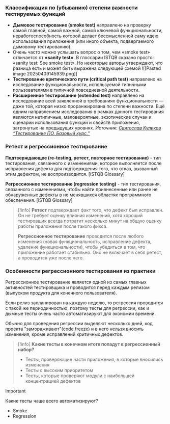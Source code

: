 ### **Классификация по (убыванию) степени важности тестируемых функций**

- **Дымовое тестирование (smoke test)** направлено на проверку самой главной, самой важной, самой ключевой функциональности, неработоспособность которой делает бессмысленной саму идею использования приложения (или иного объекта, подвергаемого дымовому тестированию).
- Очень часто можно услышать вопрос о том, чем «smoke test» отличается от **«sanity test»**. В глоссарии ISTQB сказано просто: «sanity test: See smoke test». Но некоторые авторы утверждают, что разница есть и может быть выражена следующей схемой
![[Pasted image 20250409145939.png]]
- **Тестирование критического пути (critical path test)** направлено на исследование функциональности, используемой типичными пользователями в типичной повседневной деятельности.
- **Расширенное тестирование (extended test)** направлено на исследование всей заявленной в требованиях функциональности — даже той, которая низко проранжирована по степени важности. Ещё одним направлением исследования в рамках данного тестирования являются нетипичные, маловероятные, экзотические случаи и сценарии использования функций и свойств приложения, затронутых на предыдущих уровнях.
_Источник: [Святослав Куликов “Тестирование ПО. Базовый курс.”](https://svyatoslav.biz/software_testing_book/)_

### **Ретест и регрессионное тестирование**

**Подтверждающее (re-testing, ретест, повторное тестирование)** - тип тестирования, связанного с изменениями, которое выполняется после исправления дефекта для подтверждения того, что отказ, вызванный этим дефектом, не воспроизводится. [ISTQB Glossary]

**Регрессионное тестирование (regression testing)** - тип тестирования, связанного с изменениями, чтобы найти привнесенные или ранее не обнаруженные дефекты в не менявшихся областях программного обеспечения. [ISTQB Glossary]

> [!info]
> **Ретест** подтверждает факт того, что дефект был исправлен. Он не требует оценку влияния изменений, хотя хороший тестировщик всегда потратит несколько минут на общую оценку работы приложения после такого фикса. 
> 
> **Регрессионное тестирование** проводится после любого изменения (новая функциональность, исправление дефекта, удаление функциональности), чтобы убедиться в том, что приложение работает стабильно. Оно не включает в себя ретест, а проводится уже после него.

### **Особенности регрессионного тестирования из практики**

Регрессионное тестирование является одной из самых главных активностей тестировщика и проводится перед каждым релизом (выпуском продукта для конечного пользователя).

Если релиз запланирован на каждую неделю, то регрессия проводится с такой же периодичностью, поэтому тесты для регрессии, как и дымные тесты очень часто автоматизируют для экономии времени.

Обычно для проведения регрессии выделяют несколько дней, код проекта "замораживают"(code freeze) и в него нельзя вносить изменения, кроме исправлений критичных дефектов.

> [!info]
> **Какие тесты в конечном итоге попадут в регрессионный набор?**
> - Тесты, проверяющие части приложения, в которые вносились изменения
> - Тесты с высоким приоритетом
> - Тесты, которые проверяют модули с наибольшей концентрацией дефектов

> [!important]
> Какие тесты чаще всего автоматизируют?
> - Smoke
> - Regression 

